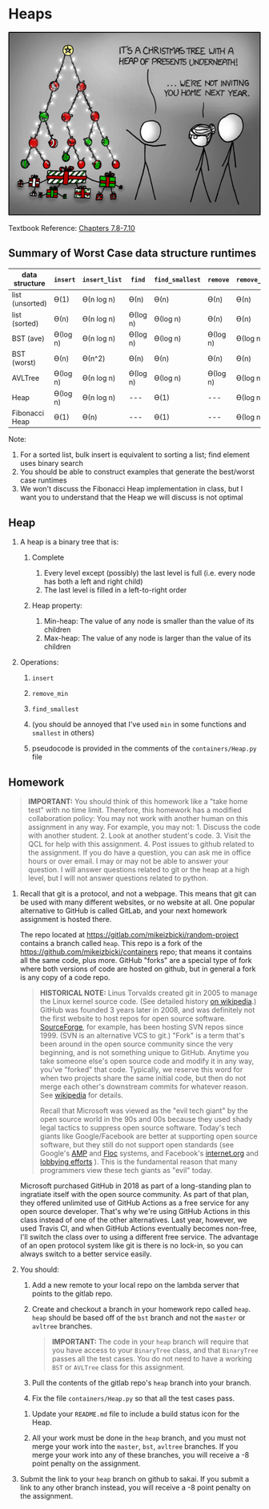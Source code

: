 # Heaps

<img src=tree.png />

Textbook Reference: [Chapters 7.8-7.10](https://runestone.academy/runestone/books/published/pythonds/Trees/PriorityQueueswithBinaryHeaps.html)

## Summary of Worst Case data structure runtimes


| data structure  | `insert`  | `insert_list` | `find`    | `find_smallest`   | `remove`  | `remove_min`  | 
| --------------- |  -------- | ------------- | --------- | ----------------- | --------- | ------------- |
| list (unsorted) | ϴ(1)      | ϴ(n log n)    | ϴ(n)      | ϴ(n)              | ϴ(n)      | ϴ(n)          |  
| list (sorted)   | ϴ(n)      | ϴ(n log n)    | ϴ(log n)  | ϴ(log n)          | ϴ(n)      | ϴ(n)          |  
| BST (ave)       | ϴ(log n)  | ϴ(n log n)    | ϴ(log n)  | ϴ(log n)          | ϴ(log n)  | ϴ(log n)      |  
| BST (worst)     | ϴ(n)      | ϴ(n^2)        | ϴ(n)      | ϴ(n)              | ϴ(n)      | ϴ(n)          |  
| AVLTree         | ϴ(log n)  | ϴ(n log n)    | ϴ(log n)  | ϴ(log n)          | ϴ(log n)  | ϴ(log n)      |  
| Heap            | ϴ(log n)  | ϴ(n log n)    | ---       | ϴ(1)              | ---       | ϴ(log n)      |  
| Fibonacci Heap  | ϴ(1)      | ϴ(n)          | ---       | ϴ(1)              | ---       | ϴ(log n)      |  

Note:
1. For a sorted list, bulk insert is equivalent to sorting a list; find element uses binary search
1. You should be able to construct examples that generate the best/worst case runtimes
1. We won't discuss the Fibonacci Heap implementation in class, but I want you to understand that the Heap we will discuss is not optimal

## Heap

1. A heap is a binary tree that is:

    1. Complete
       1. Every level except (possibly) the last level is full (i.e. every node has both a left and right child)
       1. The last level is filled in a left-to-right order

    1. Heap property:
        1. Min-heap: The value of any node is smaller than the value of its children
        1. Max-heap: The value of any node is larger than the value of its children

1. Operations:

   1. `insert`

   1. `remove_min`

   1. `find_smallest`

   1. (you should be annoyed that I've used `min` in some functions and `smallest` in others)

   1. pseudocode is provided in the comments of the `containers/Heap.py` file

<!--
## Hash-based data structures

1. our `AVLTree`/`BST` data structures implement the same interface as python's built-in `set`
    1. construct a set, removing duplicates
    1. check for containment

1. but the runtimes are different, see: https://wiki.python.org/moin/TimeComplexity
    1. python's built-in types use a hash table implementation, rather than a tree-based implementation
    1. in general, hash tables are "slightly" better in the average case, but MUCH worse in the worst case
        1. programming languages like C++ that really care about runtime use tree-based data structures
        1. lots of security vulnerabilities related to people using hash tables when they shouldn'y
            1. https://www.securityweek.com/hash-table-collision-attacks-could-trigger-ddos-massive-scale
            1. https://www.kb.cert.org/vuls/id/903934
    1. python uses hash-based data structures to provide an easier interface for beginners

1. a hash function converts a type into an integer (typically 64 bit)
   1. in python, implemented with the `__hash__` magic method
   1. good hashes are "random"
        1. they need to give the same number every time for the same input
        1. small changes in the input should result in large changes of the output

Advanced runtime analysis:
1. (not on final)
1. the runtimes of hash data structures are really the number of times we call the hash function

   the runtimes of tree data structures are really the number of times we call the `<`/`>` functions

   but what if those functions are particularly slow/fast?

    1. hash functions take time Theta(k) for inputs of size k
        1. very large constant factor (for a good hash)
    1. `<`,`>` operators used in tree-based methods take time O(1) in a typical case, and Theta(k) only in the worst case
        1. you can "early stop" the comparison as soon as you find the answer

1. overall "more correct" runtimes

    1. hash-set:
        1. insert/lookup/delete (ave): O(k)
        1. insert/lookup/delete (worst): O(n+k)
    1. avltree-set:
        1. insert/lookup/delete, average case comparisons, total runtime: O(log n)
        1. insert/lookup/delete, worst case comparisons, total runtime: O(k log n)
-->

## Homework

> **IMPORTANT:**
> You should think of this homework like a "take home test" with no time limit.
> Therefore, this homework has a modified collaboration policy:
> You may not work with another human on this assignment in any way.
> For example, you may not:
>     1. Discuss the code with another student.
>     2. Look at another student's code.
>     3. Visit the QCL for help with this assignment.
>     4. Post issues to github related to the assignment.
> If you do have a question, you can ask me in office hours or over email.
> I may or may not be able to answer your question.
> I will answer questions related to git or the heap at a high level, but I will not answer questions related to python.

1. Recall that git is a protocol, and not a webpage.
   This means that git can be used with many different websites, or no website at all.
   One popular alternative to GitHub is called GitLab, and your next homework assignment is hosted there.

   The repo located at <https://gitlab.com/mikeizbicki/random-project> contains a branch called `heap`.
   This repo is a fork of the <https://github.com/mikeizbicki/containers> repo;
   that means it contains all the same code, plus more.
   GitHub "forks" are a special type of fork where both versions of code are hosted on github,
   but in general a fork is any copy of a code repo.
   
   > **HISTORICAL NOTE:**
   > Linus Torvalds created git in 2005 to manage the Linux kernel source code.
   > (See detailed history [on wikipedia](https://en.wikipedia.org/wiki/Git#History).)
   > GitHub was founded 3 years later in 2008, and was definitely not the first website to host repos for open source software.
   > [SourceForge](https://en.wikipedia.org/wiki/SourceForge#History), for example, has been hosting SVN repos since 1999.
   > (SVN is an alternative VCS to git.)
   > "Fork" is a term that's been around in the open source community since the very beginning,
   > and is not something unique to GitHub.
   > Anytime you take someone else's open source code and modify it in any way, you've "forked" that code.
   > Typically, we reserve this word for when two projects share the same initial code,
   > but then do not merge each other's downstream commits for whatever reason.
   > See [wikipedia](https://en.wikipedia.org/wiki/Fork_(software_development)) for details.
   > 
   > Recall that Microsoft was viewed as the "evil tech giant" by the open source world in the 90s and 00s
   > because they used shady legal tactics to suppress open source software.
   > Today's tech giants like Google/Facebook are better at supporting open source software,
   > but they still do not support open standards (see Google's [AMP](https://www.eff.org/deeplinks/2020/07/googles-amp-canonical-web-and-importance-web-standards-0) and [Floc](https://www.eff.org/deeplinks/2021/03/googles-floc-terrible-idea) systems, and Facebook's [internet.org](https://www.eff.org/deeplinks/2015/05/internetorg-not-neutral-not-secure-and-not-internet) and [lobbying efforts](https://www.eff.org/deeplinks/2021/03/facebooks-pitch-congress-section-230-me-not-thee) ).
   > This is the fundamental reason that many programmers view these tech giants as "evil" today.

   Microsoft purchased GitHub in 2018 as part of a long-standing plan to ingratiate itself with the open source community.
   As part of that plan, they offered unlimited use of GitHub Actions as a free service for any open source developer.
   That's why we're using GitHub Actions in this class instead of one of the other alternatives.
   Last year, however, we used Travis CI, and when GitHub Actions eventually becomes non-free,
   I'll switch the class over to using a different free service.
   The advantage of an open protocol system like git is there is no lock-in,
   so you can always switch to a better service easily.

1. You should:

    1. Add a new remote to your local repo on the lambda server that points to the gitlab repo.

    1. Create and checkout a branch in your homework repo called `heap`.
       `heap` should be based off of the `bst` branch and not the `master` or `avltree` branches.

        > **IMPORTANT:**
        > The code in your `heap` branch will require that you have access to your `BinaryTree` class,
        > and that `BinaryTree` passes all the test cases.
        > You do not need to have a working `BST` or `AVLTree` class for this assignment.

    1. Pull the contents of the gitlab repo's `heap` branch into your branch.

    1. Fix the file `containers/Heap.py` so that all the test cases pass.

    <!--
    1. Create a new file `.github/workflows/heap.yml` that runs the test cases for the `Heap` class.
       You should use the existing files in `.github/workflows` as an example,
       and modify them for the `Heap` class.

       **IMPORTANT:**
       If you do not create your `heap.yml` file correctly,
       github actions will not run your test cases for you.
       You will therefore get a 0 on the assignment since we will not be able to grade it.
    -->

    1. Update your `README.md` file to include a build status icon for the Heap.

    1. All your work must be done in the `heap` branch,
       and you must not merge your work into the `master`, `bst`, `avltree` branches.
       If you merge your work into any of these branches, you will receive a -8 point penalty on the assignment.

1. Submit the link to your `heap` branch on github to sakai.
   If you submit a link to any other branch instead,
   you will receive a -8 point penalty on the assignment.

